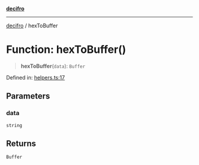 [**decifro**](../README.md)

***

[decifro](../README.md) / hexToBuffer

# Function: hexToBuffer()

> **hexToBuffer**(`data`): `Buffer`

Defined in: [helpers.ts:17](https://github.com/dougEfresh/decifro/blob/052cf31bd09649eda8a05a939745830a399bb74d/src/helpers.ts#L17)

## Parameters

### data

`string`

## Returns

`Buffer`
